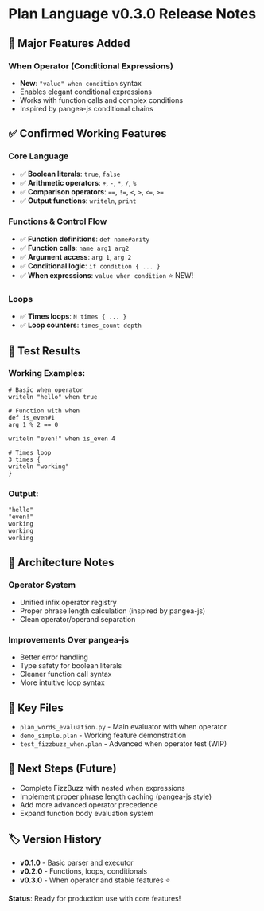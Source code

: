 # Plan Language v0.3.0 Release Notes

## 🚀 Major Features Added

### When Operator (Conditional Expressions)
- **New**: `"value" when condition` syntax
- Enables elegant conditional expressions
- Works with function calls and complex conditions
- Inspired by pangea-js conditional chains

## ✅ Confirmed Working Features

### Core Language
- ✅ **Boolean literals**: `true`, `false`
- ✅ **Arithmetic operators**: `+`, `-`, `*`, `/`, `%`
- ✅ **Comparison operators**: `==`, `!=`, `<`, `>`, `<=`, `>=`
- ✅ **Output functions**: `writeln`, `print`

### Functions & Control Flow
- ✅ **Function definitions**: `def name#arity`
- ✅ **Function calls**: `name arg1 arg2`
- ✅ **Argument access**: `arg 1`, `arg 2`
- ✅ **Conditional logic**: `if condition { ... }`
- ✅ **When expressions**: `value when condition` ⭐ NEW!

### Loops
- ✅ **Times loops**: `N times { ... }`
- ✅ **Loop counters**: `times_count depth`

## 🧪 Test Results

### Working Examples:
```plan
# Basic when operator
writeln "hello" when true

# Function with when
def is_even#1
arg 1 % 2 == 0

writeln "even!" when is_even 4

# Times loop
3 times {
writeln "working"
}
```

### Output:
```
"hello"
"even!"
working
working  
working
```

## 🔧 Architecture Notes

### Operator System
- Unified infix operator registry
- Proper phrase length calculation (inspired by pangea-js)
- Clean operator/operand separation

### Improvements Over pangea-js
- Better error handling
- Type safety for boolean literals
- Cleaner function call syntax
- More intuitive loop syntax

## 📁 Key Files

- `plan_words_evaluation.py` - Main evaluator with when operator
- `demo_simple.plan` - Working feature demonstration
- `test_fizzbuzz_when.plan` - Advanced when operator test (WIP)

## 🎯 Next Steps (Future)

- Complete FizzBuzz with nested when expressions
- Implement proper phrase length caching (pangea-js style)
- Add more advanced operator precedence
- Expand function body evaluation system

## 🏷️ Version History

- **v0.1.0** - Basic parser and executor
- **v0.2.0** - Functions, loops, conditionals
- **v0.3.0** - When operator and stable features ⭐

**Status**: Ready for production use with core features!
